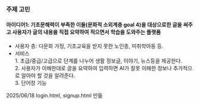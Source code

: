 ### 주제 고민
#### 아이디어1: 기초문해력이 부족한 이들(문화적 소외계층 goal 4)을 대상으로한 글을 써주고 사용자가 글의 내용을 직접 요약하여 적으면서 학습을 도와주는 플랫폼<br>
- 사용자 층: 다문화 가정, 기초교육을 받지 못한 노인층, 미취학아동 등.
- 서비스<br>1. 초급/중급/고급으로 단계를 나누어 생활 정보글, 이야기, 뉴스등을 제공한다.<br>2. 사용자가 이해한대로 글을 요약하여 입력하면 AI가 잘못 이해한 정보나 추가적으로 알아야 할 것을 알려준다.<br>3. 단어장 기능

2025/06/18
login.html, signup.html 만듦